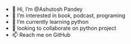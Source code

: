 - 👋 Hi, I’m @Ashutosh Pandey
- 👀 I’m interested in book, podcast, programing 
- 🌱 I’m currently learning python
- 💞️ looking to collaborate on python project
- 📫 Reach me on GitHub

<!---
AshutoshPdy22/AshutoshPdy22 is a ✨ special ✨ repository because its `README.md` (this file) appears on your GitHub profile.
You can click the Preview link to take a look at your changes.
--->
